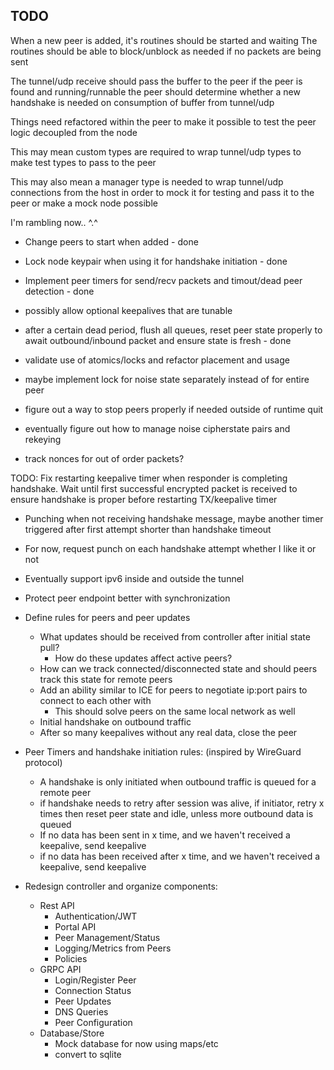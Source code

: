 ## TODO

When a new peer is added, it's routines should be started and waiting
The routines should be able to block/unblock as needed if no packets are being sent

The tunnel/udp receive should pass the buffer to the peer if the peer is found and running/runnable
the peer should determine whether a new handshake is needed on consumption of buffer from tunnel/udp

Things need refactored within the peer to make it possible to test the peer logic decoupled from the node

This may mean custom types are required to wrap tunnel/udp types to make test types to pass to the peer

This may also mean a manager type is needed to wrap tunnel/udp connections from the host in order to mock it for testing
and pass it to the peer
or make a mock node possible

I'm rambling now.. ^.^

- Change peers to start when added - done
- Lock node keypair when using it for handshake initiation - done


- Implement peer timers for send/recv packets and timout/dead peer detection - done
- possibly allow optional keepalives that are tunable
- after a certain dead period, flush all queues, reset peer state properly to await outbound/inbound packet 
and ensure state is fresh - done

- validate use of atomics/locks and refactor placement and usage 
- maybe implement lock for noise state separately instead of for entire peer
- figure out a way to stop peers properly if needed outside of runtime quit
- eventually figure out how to manage noise cipherstate pairs and rekeying
- track nonces for out of order packets?

TODO: Fix restarting keepalive timer when responder is completing handshake. 
Wait until first successful encrypted packet is received to ensure handshake is proper before restarting TX/keepalive timer


- Punching when not receiving handshake message, maybe another timer triggered after first attempt shorter than handshake timeout
- For now, request punch on each handshake attempt whether I like it or not
- Eventually support ipv6 inside and outside the tunnel

- Protect peer endpoint better with synchronization


- Define rules for peers and peer updates
  - What updates should be received from controller after initial state pull?
    - How do these updates affect active peers?
  - How can we track connected/disconnected state and should peers track this state for remote peers
  - Add an ability similar to ICE for peers to negotiate ip:port pairs to connect to each other with
    - This should solve peers on the same local network as well
  - Initial handshake on outbound traffic
  - After so many keepalives without any real data, close the peer

- Peer Timers and handshake initiation rules: (inspired by WireGuard protocol)
  - A handshake is only initiated when outbound traffic is queued for a remote peer
  - if handshake needs to retry after session was alive, if initiator, retry x times then reset peer state and idle, unless more outbound data is queued
  - If no data has been sent in x time, and we haven't received a keepalive, send keepalive
  - if no data has been received after x time, and we haven't received a keepalive, send keepalive


- Redesign controller and organize components:
  - Rest API
    - Authentication/JWT
    - Portal API
    - Peer Management/Status
    - Logging/Metrics from Peers
    - Policies
  - GRPC API
    - Login/Register Peer
    - Connection Status
    - Peer Updates
    - DNS Queries
    - Peer Configuration
  - Database/Store
    - Mock database for now using maps/etc
    - convert to sqlite